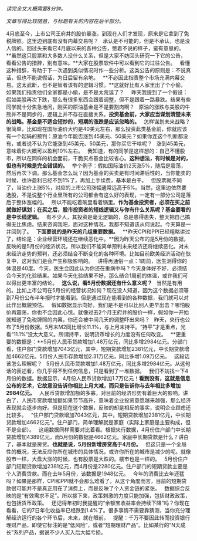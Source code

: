 *读完全文大概需要8分钟。*  
  
*文章写得比较随意，与标题有关的内容在后半部分。*
  
4月底至今，上市公司王府井的股价暴涨。到现在人们才发现，原来是它拿到了免税牌照。这里边到底有没有内幕交易呢？
 
承认是不可能的，但是不承认，也是没人信的。回过头来看它4月底以来的各种公告，憋着不说的样子，蛮有意思的。
 
**虽然这只股票和大多数人没什么关系，但是大家不妨回头研究一下它的公告，看看公告的措辞，别有意味。**大家在股票软件中可以看到它的过往公告。
 
看懂这种措辞，有助于下一次遇到类似情况时作一些分析。这类公告的原则是：不说真话，但也不能说假话，为日后留有余地。
 
**不必因此指责整个市场充满内幕交易。这太武断，也不是智者该有的逻辑习惯。**这就好比有人家里出了个小偷，如果我们指责他们全家都是小偷，是不是太荒诞了？
 
 
昨天我提到了一个假设：假如美股再次下跌，那么有很多东西会跟着调整，但不是跟着一路暴跌。结果有些同学就十分焦急地问，刚买的原油基金是不是要割肉啊？
 
原油的涨跌与美股的牛熊并不是同步的，逻辑上并不存在直接关系。**投资基金前，大家应当谋划清楚未来的战略。基金是不适合短炒的，短期的涨跌是应该忽略的。**
 
怎样谋划未来战略？很简单，比如现在国际油价大约是40美元左右，那么投资此类基金前，你就应该有一个起码的预判：原油今年能否涨到45美元、50美元？如果你连这个判断都没有，或者说不认为它能涨到45美元、50美元，那你买它干啥呢？
 
涨到45美元，意味着你大概可以盈利10%左右。
 
我知道，有的同学是这样想的：自己不懂股市，所以在同样的机会面前，干脆买点基金比较省心。**这种想法，有时候是对的，但也有时候是完全错误的。**
 
举个例子：假如国际油价2天涨5%，随后是震荡，然后再次下调。那么基金怎么玩？因为基金的买卖是有时间滞后性的，当你能卖的时候，也许盈利已经不到1%了，再加上手续费，基本是白干。
 
但股票就不同了，当油价上涨5%，对应的上市公司涨幅通常远高于5%。当然，这里边依然要选股，不是说整个行业里所有的公司都会有这么好的表现，一定有一部分公司是落后于整体涨幅的。
 
所以不能吃着碗里看着锅里。**作为基金投资者，必须在买之前就做好谋划；在买之后，股市投资者的短线逻辑又与你有什么关系呢？基金要看的是中长线逻辑。**
 
有不少人，其投资是毫无逻辑的，总是患得患失，整天把自己搞得无比焦虑。结果咨询我吧，面对这种情况，我都不知道该从何说起。今天算是一并回到了。
 
**下面要说的是昨天的几组重要数据。**
 
**昨天CPI和PPI已经粗略讲过了，结论是：企业经营环境还在继续恶化中。**因为昨天公布的是5月份的数据，反映的是5月份的经济状况，所以我们不能简单预判未来经济还将继续恶化。对未来经济走势的预判，还必须结合不断变化的各种环境。比如目前欧美经济活动在恢复中，这对我们是会产生积极影响的。
 
讲得再通俗一点：1周前，医生测得你的体温是40度。今天，医生会因此认为你还在重病中吗？今天身体好不好，必须结合今天的化验结果。如果今天化验结果不好，那么结合1周前的体温，或许我们可以得出更丰富的结论。
 
**这么说，看5月份数据还有什么意义呢？**
 
当然是有用的。比如上市公司在5月份的经营状况如何？现在没人知道，因为这个数据必须等到7月份公布半年报时才能看到。但是通过现在能看到的各种数据，我们就可以对此作出概貌预估。
 
假如数据显示向好，我们是不是可以比别人更早出击？哪怕股价再震荡，你也不会因此心慌。就像过去2个月王府井的股价一样，假如你一开始就知道了免税牌照的内幕，你还会被中间几天的调整吓出来吗？
 
昨天，央行也公布了5月份数据。5月末M2同比增长11.1%，与上月末持平。“持平”才是重点，光看“11.1%”没太大意义。所谓持平，说明货币增长的力度没有任何改变。
 
**更重要的数据是：**5月份人民币贷款增加1.48万亿元，同比多增2984亿元。分部门看，住户部门贷款增加7043亿元，其中，短期贷款增加2381亿元，中长期贷款增加4662亿元。5月份人民币存款增加2.31万亿元，同比多增1.09万亿元。
 
这段话该怎么理解呢？
 
5月份人民币贷款增加1.48万亿元，同比多增2984亿元。从这句话的表述看，你几乎得不到任何信息，只是看到了一堆数据。
 
我们不妨找一下4月份的数据。数据显示，4月份人民币贷款增加1.7万亿元！**看到没有，这就是信息公布的艺术，它故意没告诉你相比上月大减，而只是告诉你与去年相比多增加2984亿元。**
 
人民币贷款增加额的多寡，对目前的经济形势有着巨大的影响。讲白了，人民币贷款增加额如果节节高升，意味着企业投资意愿越来越强，那么经济表现就会逐步向好。但是现在这个数据，反映的却是相反的事实，说明企业顾虑还比较多。
 
“住户部门贷款增加7043亿元，其中，短期贷款增加2381亿元，中长期贷款增加4662亿元”。住户部门，简单理解就是家庭（实际上家庭是主要构成，但不是全部）。
 
这组数据同样需要对比着看。根据央行数据，4月份住户部门中长期贷款增加4389亿元，而5月份的数据是4662亿元。家庭中长期贷款是什么？讲白了，基本就是房贷。**也就是说，5月份新增房贷高于4月份。**
 
但这只是一个全局性的概况，无法反应你所在城市的具体情况，或许你所在的城市是减少的呢。就像股市一样，大盘大涨的时候，也有股票是大跌的。楼市也是一样的。
 
5月份住户部门短期贷款增加2381亿元，而4月份是2280亿元。住户部门的短期贷款主要是个人消费贷款。而在去年5月份，该数据是1948亿元。
 
今年的消费比去年还猛吗？如果是那样，CPI和PPI就不会那么难看了。从这个角度而言，目前的短期贷款很可能并不是真正用在了消费上，而是反映了个人资金链的紧张。
 
数据综合反映的是“有效需求不足”。所以接下来，政策刺激的力度只能加强，包括财政政策，也包括货币政策。
 
还记得年初时我提醒的“余额宝收益率会持续下降”吗？你现在看看，它的7日年化收益率已经跌到1.4%了。很多事情不需要靠猜测，当你充分理解经济运行的各个环节后，未来，就在眼前。
 
提醒：千万不要因此转而投资银行理财产品，即使它标注的是“低风险”，或者“短期理财产品”。比如某行的“N天成长”系列产品，据说不少人买入后大幅亏损。